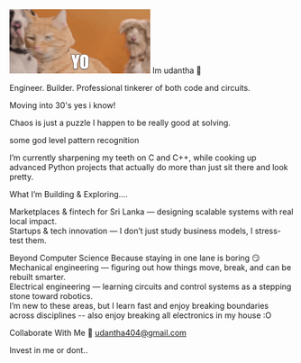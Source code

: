 <img src="https://github.com/AppachchiCodes/AppachchiCodes/raw/7a8a518b1e2c4184cc096c403951330895ade8ac/Best%20Friends%20Hello%20GIF%20by%20Best%20Friends%20Animal%20Society.gif" width="250"/>
Im udantha 👋

Engineer. Builder. Professional tinkerer of both code and circuits.  

Moving into 30's yes i know! 

Chaos is just a puzzle I happen to be really good at solving.

some god level pattern recognition  

I’m currently sharpening my teeth on C and C++, while cooking up advanced Python projects that actually do more than just sit there and look pretty.  

What I’m Building & Exploring.... 

Marketplaces & fintech for Sri Lanka  — designing scalable systems with real local impact.  
Startups & tech innovation — I don’t just study business models, I stress-test them. 


Beyond Computer Science 
Because staying in one lane is boring 😏
Mechanical engineering — figuring out how things move, break, and can be rebuilt smarter.  
Electrical engineering — learning circuits and control systems as a stepping stone toward robotics.  
I’m new to these areas, but I learn fast and enjoy breaking boundaries across disciplines -- also enjoy breaking all electronics in my house :O 

Collaborate With Me
📧 udantha404@gmail.com 

Invest in me or dont.. 

